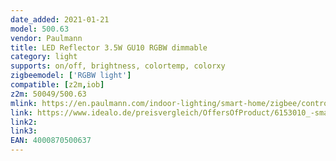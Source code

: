 ```yaml
---
date_added: 2021-01-21
model: 500.63
vendor: Paulmann
title: LED Reflector 3.5W GU10 RGBW dimmable
category: light
supports: on/off, brightness, colortemp, colorxy
zigbeemodel: ['RGBW light']
compatible: [z2m,iob]
z2m: 50049/500.63
mlink: https://en.paulmann.com/indoor-lighting/smart-home/zigbee/controlling/smarthome-zigbee-yourled-rgb-controller-max.-60w/50049
link: https://www.idealo.de/preisvergleich/OffersOfProduct/6153010_-smarthome-zigbee-rgbw-led-3-5w-50063-paulmann.html
link2: 
link3: 
EAN: 4000870500637
---
```


